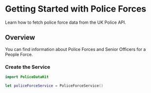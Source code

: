 # Getting Started with Police Forces

Learn how to fetch police force data from the UK Police API.

## Overview

You can find information about Police Forces and Senior Officers for a People Force.

### Create the Service

```swift
import PoliceDataKit

let policeForceService = PoliceForceService()
```
